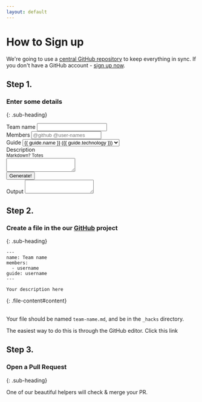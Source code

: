 ```yaml
---
layout: default
---
```


# How to Sign up

We're going to use a [central GitHub repository](https://github.com/jsoxford/hack) to keep everything in sync.  If you don't have a GitHub account - [sign up now](https://github.com).

## Step 1.
### Enter some details
{: .sub-heading}

<form id="form">
  <div class="field">
    <label for="name">Team name</label>
    <input type="text" name="name" id="name" placeholder="">
  </div>
  <div class="field">
    <label for="name">Members</label>
    <input type="text" name="members" id="members" placeholder="@github @user-names">
  </div>
  <div class="field">
    <label for="guide">Guide</label>
    <select name="guide" id="guide">
      {% for guide in site.data.guides %}
        <option value="{{ guide.index }}">{{ guide.name }} ({{ guide.technology }})</option>
      {% endfor %}
    </select>
  </div>
  <div class="field">
    <label for="description">Description <div><small>Markdown? Totes</small></div></label>
    <textarea name="description" id="description"></textarea>
  </div>
  <button id="submit">Generate!</button>
  <div class="field">
    <label for="output">Output</label>
    <textarea id="output" onclick="this.focus();this.select()" readonly="readonly"></textarea>
  </div>
</form>


## Step 2.
### Create a file in the our [GitHub](https://github.com/jsoxford/hack) project
{: .sub-heading}


```
---
name: Team name
members:
  - username
guide: username
---

Your description here
```
{: .file-content#content}

<br>Your file should be named `team-name.md`, and be in the `_hacks` directory.

The easiest way to do this is through the GitHub editor.  Click this link

## Step 3.
### Open a Pull Request
{: .sub-heading}

One of our beautiful helpers will check & merge your PR.



<script>
  (function () {
    'use strict';

    document.getElementById('form').addEventListener('submit', function (e) {
      e.preventDefault();
    });

    const fields = ['name', 'guide', 'description']
    let values = {
      name: '',
      guide: '',
      description: ''
    };

    document.getElementById('submit').addEventListener('click', function (e) {
      let existing_button = document.querySelector('.btn-load');
      if (existing_button) {
        existing_button.parentNode.removeChild(existing_button);
      }
      fields.forEach(function (field) {
        values[field] = document.getElementById(field).value
      });

      let ov =
`---
name: "${values.name}"
guide: ${values.guide}
---
${values.description}
`
      ;
      let output_element = document.getElementById('output');
      output_element.innerText = ov;
      content.innerText = ov;
      let qlink = `https://github.com/jsoxford/hack/new/master/_entries/new?filename=yourhack.md&value=${encodeURIComponent(ov)}`;
      let qtext = "Load this on Github";
      output_element.outerHTML += `<a class="btn btn-load" target="_blank"href="${qlink}">${qtext}</a>`;
    });


  }());
</script>
